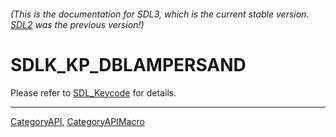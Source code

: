 ###### (This is the documentation for SDL3, which is the current stable version. [SDL2](https://wiki.libsdl.org/SDL2/) was the previous version!)
# SDLK_KP_DBLAMPERSAND

Please refer to [SDL_Keycode](SDL_Keycode) for details.

----
[CategoryAPI](CategoryAPI), [CategoryAPIMacro](CategoryAPIMacro)

